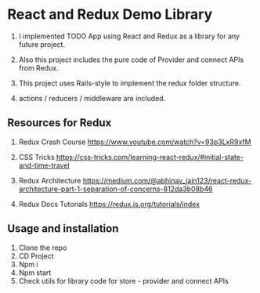 # React and Redux Demo Library

1. I implemented TODO App using React and Redux as a library for any future project.

2. Also this project includes the pure code of Provider and connect APIs from Redux.

3. This project uses Rails-style to implement the redux folder structure.

4. actions / reducers / middleware are included.

## Resources for Redux

1. Redux Crash Course https://www.youtube.com/watch?v=93p3LxR9xfM

2. CSS Tricks https://css-tricks.com/learning-react-redux/#initial-state-and-time-travel

3. Redux Architecture https://medium.com/@abhinav_jain123/react-redux-architecture-part-1-separation-of-concerns-812da3b08b46

4. Redux Docs Tutorials https://redux.js.org/tutorials/index

## Usage and installation

1. Clone the repo
2. CD Project
3. Npm i
4. Npm start
5. Check utils for library code for store - provider and connect APIs
